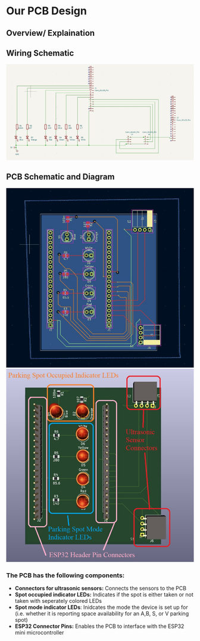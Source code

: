 # Our PCB Design

## Overview/ Explaination


## Wiring Schematic
![Wiring_Schematic](source/wiring.JPG)



## PCB Schematic and Diagram

![PCB_Diagram](source/pcb_schematic.JPG)
![PCB_Model](source/pcb_model.JPG)

### The PCB has the following components:
- **Connectors for ultrasonic sensors:** Connects the sensors to the PCB
- **Spot occupied indicator LEDs:** Indicates if the spot is either taken or not taken with seperately colored LEDs
- **Spot mode indicator LEDs**: Inidcates the mode the device is set up for (i.e. whether it is reporting space availability for an A,B, S, or V parking spot)
- **ESP32 Connector Pins:** Enables the PCB to interface with the ESP32 mini microcontroller
